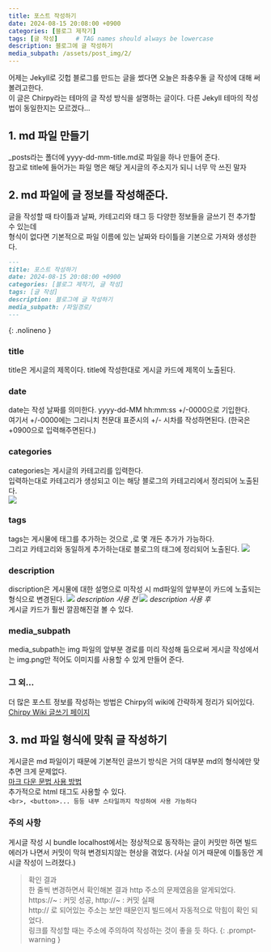 ```yaml
---
title: 포스트 작성하기
date: 2024-08-15 20:08:00 +0900
categories: [블로그 제작기]
tags: [글 작성]     # TAG names should always be lowercase
description: 블로그에 글 작성하기
media_subpath: /assets/post_img/2/
---
```


어제는 Jekyll로 깃헙 블로그를 만드는 글을 썼다면 오늘은 좌충우돌 글 작성에 대해 써볼려고한다.   
이 글은 Chirpy라는 테마의 글 작성 방식을 설명하는 글이다. 다른 Jekyll 테마의 작성법이 동일한지는 모르겠다...   

## 1. md 파일 만들기
_posts라는 폴더에 yyyy-dd-mm-title.md로 파일을 하나 만들어 준다.    
참고로 title에 들어가는 파일 명은 해당 게시글의 주소지가 되니 너무 막 쓰진 말자   

## 2. md 파일에 글 정보를 작성해준다.
글을 작성할 때 타이틀과 날짜, 카테고리와 태그 등 다양한 정보들을 글쓰기 전 추가할 수 있는데   
형식이 없다면 기본적으로 파일 이름에 있는 날짜와 타이틀을 기본으로 가져와 생성한다.   
```markdown
---
title: 포스트 작성하기
date: 2024-08-15 20:08:00 +0900
categories: [블로그 제작기, 글 작성]
tags: [글 작성]
description: 블로그에 글 작성하기
media_subpath: /파일경로/
---
```
{: .nolineno }

### title
title은 게시글의 제목이다. title에 작성한대로 게시글 카드에 제목이 노출된다.   
### date
date는 작성 날짜를 의미한다. yyyy-dd-MM hh:mm:ss +/-0000으로 기입한다.   
여기서 +/-0000에는 그리니치 천문대 표준시의 +/- 시차를 작성하면된다. (한국은 +0900으로 입력해주면된다.)   
### categories
categories는 게시글의 카테고리를 입력한다.   
입력하는대로 카테고리가 생성되고 이는 해당 블로그의 카테고리에서 정리되어 노출된다.   
![](img1.png)
### tags
tags는 게시물에 태그를 추가하는 것으로 ,로 몇 개든 추가가 가능하다.   
그리고 카테고리와 동일하게 추가하는대로 블로그의 태그에 정리되어 노출된다.
![](img2.png)
### description
discription은 게시물에 대한 설명으로 미작성 시 md파일의 앞부분이 카드에 노출되는 형식으로 변경된다.
![](img3_before.png)
_description 사용 전_
![](img3_after.png)
_description 사용 후_   
게시글 카드가 훨씬 깔끔해진걸 볼 수 있다.   
### media_subpath
media_subpath는 img 파일의 앞부분 경로를 미리 작성해 둠으로써 게시글 작성에서는 img.png만 적어도 이미지를 사용할 수 있게 만들어 준다.   
### 그 외...
더 많은 포스트 정보를 작성하는 방법은 Chirpy의 wiki에 간략하게 정리가 되어있다.
[Chirpy Wiki 글쓰기 페이지](https://chirpy.cotes.page/posts/write-a-new-post/)   

## 3. md 파일 형식에 맞춰 글 작성하기
게시글은 md 파일이기 때문에 기본적인 글쓰기 방식은 거의 대부분 md의 형식에만 맞추면 크게 문제없다.   
[마크 다운 문법 사용 방법](https://gist.github.com/ihoneymon/652be052a0727ad59601)   
추가적으로 html 태그도 사용할 수 있다.   
`<br>, <button>... 등등 내부 스타일까지 작성하여 사용 가능하다`   

### 주의 사항   
게시글 작성 시 bundle localhost에서는 정상적으로 동작하는 글이 커밋만 하면 빌드 에러가 나면서 커밋이 막혀 변경되지않는 현상을 겪었다. (사실 이거 때문에 이틀동안 게시글 작성이 느려졌다.)   
> 확인 결과   
> 한 줄씩 변경하면서 확인해본 결과 http 주소의 문제였음을 알게되었다.  
> https://~ : 커밋 성공, http://~ : 커밋 실패  
> http:// 로 되어있는 주소는 보안 때문인지 빌드에서 자동적으로 막힘이 확인 되었다.   
> 링크를 작성할 때는 주소에 주의하여 작성하는 것이 좋을 듯 하다.
{: .prompt-warning }


